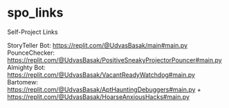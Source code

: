 # spo_links
Self-Project Links

StoryTeller Bot: https://replit.com/@UdvasBasak/main#main.py
PounceChecker: https://replit.com/@UdvasBasak/PositiveSneakyProjectorPouncer#main.py
Almighty Bot: https://replit.com/@UdvasBasak/VacantReadyWatchdog#main.py
Bartomew: https://replit.com/@UdvasBasak/AptHauntingDebuggers#main.py + https://replit.com/@UdvasBasak/HoarseAnxiousHacks#main.py
